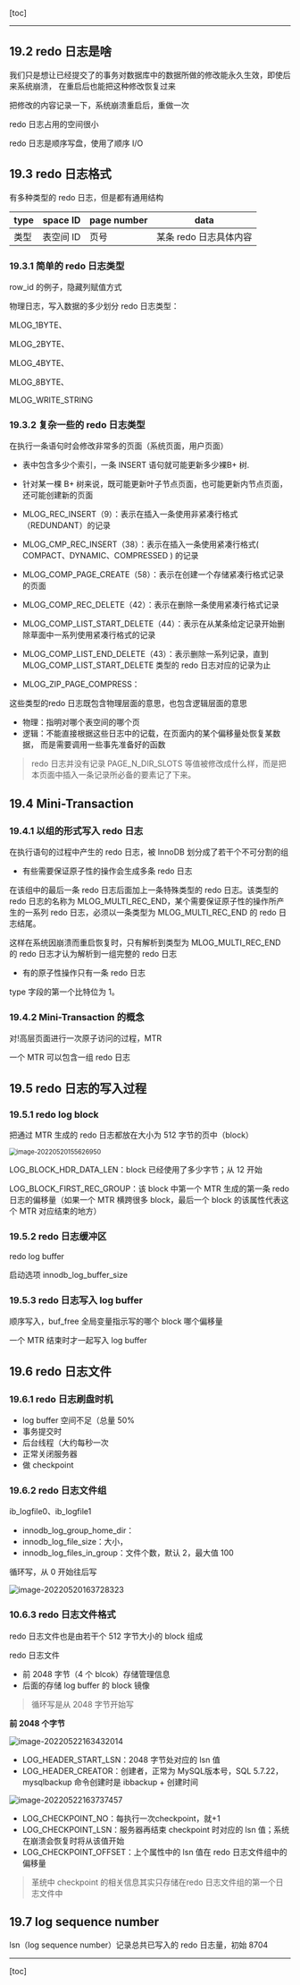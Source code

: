 [toc]

------

## 19.2 redo 日志是啥

我们只是想让已经提交了的事务对数据库中的数据所做的修改能永久生效，即使后来系统崩溃， 在重启后也能把这种修改恢复过来

把修改的内容记录一下，系统崩溃重启后，重做一次

redo 日志占用的空间很小

redo 日志是顺序写盘，使用了顺序 I/O

## 19.3 redo 日志格式

有多种类型的 redo 日志，但是都有通用结构

| type | space ID  | page number | data                   |
| ---- | --------- | ----------- | ---------------------- |
| 类型 | 表空间 ID | 页号        | 某条 redo 日志具体内容 |

### 19.3.1 简单的 redo 日志类型

row_id 的例子，隐藏列赋值方式

物理日志，写入数据的多少划分 redo 日志类型：

MLOG_1BYTE、

MLOG_2BYTE、

MLOG_4BYTE、

MLOG_8BYTE、

MLOG_WRITE_STRING

### 19.3.2 复杂一些的 redo 日志类型

在执行一条语句时会修改非常多的页面（系统页面，用户页面）

+ 表中包含多少个索引，一条 INSERT 语句就可能更新多少裸B+ 树.
+ 针对某一棵 B+ 树来说，既可能更新叶子节点页面，也可能更新内节点页面， 还可能创建新的页面

+ MLOG_REC_INSERT（9）：表示在插入一条使用非紧凑行格式（REDUNDANT）的记录
+ MLOG_CMP_REC_INSERT（38）：表示在插入一条使用紧凑行格式( COMPACT、DYNAMIC、COMPRESSED ) 的记录
+ MLOG_COMP_PAGE_CREATE（58）：表示在创建一个存储紧凑行格式记录的页面
+ MLOG_COMP_REC_DELETE（42）：表示在删除一条使用紧凑行格式记录
+ MLOG_COMP_LIST_START_DELETE（44）：表示在从某条给定记录开始删除草面中一系列使用紧凑行格式的记录
+ MLOG_COMP_LIST_END_DELETE（43）：表示删除一系列记录，直到 MLOG_COMP_LIST_START_DELETE 类型的 redo 日志对应的记录为止
+ MLOG_ZIP_PAGE_COMPRESS：

这些类型的redo 日志既包含物理层面的意思，也包含逻辑层面的意思

+ 物理：指明对哪个表空间的哪个页
+ 逻辑：不能直接根据这些日志中的记载，在页面内的某个偏移量处恢复某数据， 而是需要调用一些事先准备好的函数

> redo 日志并没有记录 PAGE_N_DIR_SLOTS 等值被修改成什么样，而是把本页面中插入一条记录所必备的要素记了下来。

## 19.4 Mini-Transaction

### 19.4.1 以组的形式写入 redo 日志

在执行语句的过程中产生的 redo 日志，被 InnoDB 划分成了若干个不可分割的组

+ 有些需要保证原子性的操作会生成多条 redo 日志

在该组中的最后一条 redo 日志后面加上一条特殊类型的 redo 日志。该类型的 redo 日志的名称为 MLOG_MULTI_REC_END，某个需要保证原子性的操作所产生的一系列 redo 日志，必须以一条类型为 MLOG_MULTI_REC_END 的 redo 日志结尾。

这样在系统因崩溃而重启恢复时，只有解析到类型为 MLOG_MULTI_REC_END 的 redo 日志才认为解析到一组完整的 redo 日志

+ 有的原子性操作只有一条 redo 日志

type 字段的第一个比特位为 1。

### 19.4.2 Mini-Transaction 的概念

对!高层页面进行一次原子访问的过程，MTR

一个 MTR 可以包含一组 redo 日志

## 19.5 redo 日志的写入过程

### 19.5.1 redo log block

把通过 MTR 生成的 redo 日志都放在大小为 512 字节的页中（block）

<img src="/Users/daydaylw3/Pictures/typora/image-20220520155626950.png" alt="image-20220520155626950" style="zoom:80%;" />

LOG_BLOCK_HDR_DATA_LEN：block 已经使用了多少字节；从 12 开始

LOG_BLOCK_FIRST_REC_GROUP：该 block 中第一个 MTR 生成的第一条 redo 日志的偏移量（如果一个 MTR 横跨很多 block，最后一个 block 的该属性代表这个 MTR 对应结束的地方）

### 19.5.2 redo 日志缓冲区

redo log buffer

启动选项 innodb_log_buffer_size

### 19.5.3 redo 日志写入 log buffer

顺序写入，buf_free 全局变量指示写的哪个 block 哪个偏移量

一个 MTR 结束时才一起写入 log buffer

## 19.6 redo 日志文件

### 19.6.1 redo 日志刷盘时机

+ log buffer 空间不足（总量 50%
+ 事务提交时
+ 后台线程（大约每秒一次
+ 正常关闭服务器
+ 做 checkpoint

### 19.6.2 redo 日志文件组

ib_logfile0、ib_logfile1

+ innodb_log_group_home_dir：
+ innodb_log_file_size：大小，
+ innodb_log_files_in_group：文件个数，默认 2，最大值 100

循环写，从 0 开始往后写

![image-20220520163728323](/Users/daydaylw3/Pictures/typora/image-20220520163728323.png)

### 10.6.3 redo 日志文件格式

redo 日志文件也是由若干个 512 字节大小的 block 组成

redo 日志文件

+ 前 2048 字节（4 个 blcok）存储管理信息
+ 后面的存储 log buffer 的 block 镜像

> 循环写是从 2048 字节开始写

**前 2048 个字节**

![image-20220522163432014](/Users/daydaylw3/Pictures/typora/image-20220522163432014.png)

+ LOG_HEADER_START_LSN：2048 字节处对应的 lsn 值
+ LOG_HEADER_CREATOR：创建者，正常为 MySQL版本号，SQL 5.7.22，mysqlbackup 命令创建时是 ibbackup + 创建时间

![image-20220522163737457](/Users/daydaylw3/Pictures/typora/image-20220522163737457.png)

+ LOG_CHECKPOINT_NO：每执行一次checkpoint，就+1
+ LOG_CHECKPOINT_LSN：服务器再结束 checkpoint 时对应的 lsn 值；系统在崩溃会恢复时将从该值开始
+ LOG_CHECKPOINT_OFFSET：上个属性中的 lsn 值在 redo 日志文件组中的偏移量

> 革统中 checkpoint 的相关信息其实只存储在redo 日志文件组的第一个日志文件中

## 19.7 log sequence number

lsn（log sequence number）记录总共已写入的 redo 日志量，初始 8704

------

[toc]
